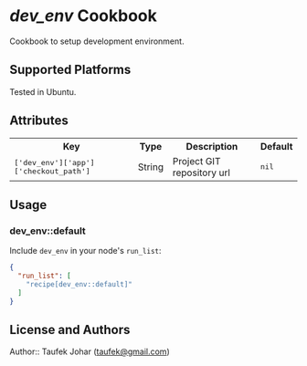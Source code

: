 # *dev_env* Cookbook

Cookbook to setup development environment.

## Supported Platforms

Tested in Ubuntu.

## Attributes

<table>
  <tr>
    <th>Key</th>
    <th>Type</th>
    <th>Description</th>
    <th>Default</th>
  </tr>
  <tr>
    <td><tt>['dev_env']['app']['checkout_path']</tt></td>
    <td>String</td>
    <td>Project GIT repository url</td>
    <td><tt>nil</tt></td>
  </tr>
</table>

## Usage

### dev_env::default

Include `dev_env` in your node's `run_list`:

```json
{
  "run_list": [
    "recipe[dev_env::default]"
  ]
}
```

## License and Authors

Author:: Taufek Johar (<taufek@gmail.com>)
